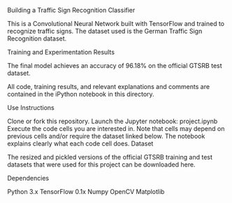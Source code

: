 Building a Traffic Sign Recognition Classifier

This is a Convolutional Neural Network built with TensorFlow and trained to recognize traffic signs. The dataset used is the German Traffic Sign Recognition dataset.

Training and Experimentation Results

The final model achieves an accuracy of 96.18% on the official GTSRB test dataset.

All code, training results, and relevant explanations and comments are contained in the iPython notebook in this directory.

Use Instructions

Clone or fork this repository.
Launch the Jupyter notebook: project.ipynb
Execute the code cells you are interested in. Note that cells may depend on previous cells and/or require the dataset linked below. The notebook explains clearly what each code cell does.
Dataset

The resized and pickled versions of the official GTSRB training and test datasets that were used for this project can be downloaded here.

Dependencies

Python 3.x
TensorFlow 0.1x
Numpy
OpenCV
Matplotlib
